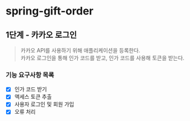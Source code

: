 # spring-gift-order

## 1단계 - 카카오 로그인
> 카카오 API를 사용하기 위해 애플리케이션을 등록한다.   
> 카카오 로그인을 통해 인가 코드를 받고, 인가 코드를 사용해 토큰을 받는다.

### 기능 요구사항 목록
- [x] 인가 코드 받기
- [x] 액세스 토큰 추출
- [x] 사용자 로그인 및 회원 가입
- [x] 오류 처리
